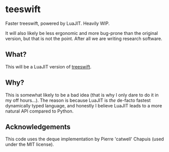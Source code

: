 teeswift
=================

Faster treeswift, powered by LuaJIT. Heavily WIP.

It will also likely be less ergonomic and more
bug-prone than the original version, but that is
not the point. After all we are writing research software.

## What?

This will be a LuaJIT version of [treeswift](https://github.com/niemasd/TreeSwift).

## Why?

This is somewhat likely to be a bad idea (that is
why I only dare to do it in my off hours...). The
reason is because LuaJIT is *the* de-facto fastest dynamically typed
language, and honestly I believe LuaJIT
leads to a more natural API compared to Python.


## Acknowledgements

This code uses the deque implementation by Pierre 'catwell' Chapuis (used under the MIT license).